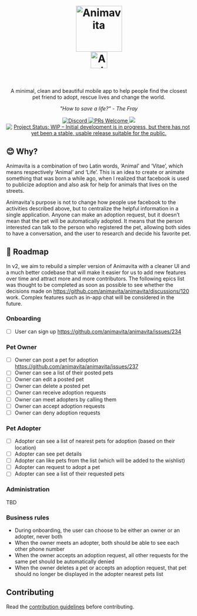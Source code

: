 <h1 align="center">
  <br>
  <img src="https://i.imgur.com/amrsFJK.png" alt="Animavita" height="125" width="125">
  <br>
  <img src="https://i.imgur.com/iSizpPl.png" alt="Animavita" height="45" width="">
  <br><br>
</h1>

<p align="center">A minimal, clean and beautiful mobile app to help people find the closest pet friend to adopt, rescue lives and change the world.</p>

<p align="center"><i>"How to save a life?" - The Fray</i> </p>

<p align="center">
  <a href="https://discord.gg/BHHz77rhb6">
    <img src="https://img.shields.io/discord/829042103295410197?color=%237289DA&label=Animavita&logo=discord&logoColor=white" alt="Discord">
  </a>
  <a href="http://makeapullrequest.com">
    <img src="https://img.shields.io/badge/contribuition-welcome-brightgreen.svg" alt="PRs Welcome">
  </a>
  <a href="https://saythanks.io/to/wendelfreitas">
      <img src="https://img.shields.io/badge/SayThanks.io-%E2%98%BC-1EAEDB.svg">
  </a>
<a href="https://www.repostatus.org/#wip"><img src="https://www.repostatus.org/badges/latest/wip.svg" alt="Project Status: WIP – Initial development is in progress, but there has not yet been a stable, usable release suitable for the public." /></a>  
</p>

## :blush: **Why?**

Animavita is a combination of two Latin words, ‘Animal’ and ‘Vitae’, which means respectively ‘Animal’ and ‘Life’. This is an idea to create or animate something that was born a while ago, when I realized that facebook is used to publicize adoption and also ask for help for animals that lives on the streets.

Animavita's purpose is not to change how people use facebook to the activities described above, but to centralize the helpful information in a single application. Anyone can make an adoption request, but it doesn’t mean that the pet will be automatically adopted. It means that the person interested can talk to the person who registered the pet, allowing both sides to have a conversation, and the user to research and decide his favorite pet.

## :dizzy: **Roadmap**
In v2, we aim to rebuild a simpler version of Animavita with a cleaner UI and a much better codebase that will make it easier for us to add new features over time and attract more and more contributors. The following epics list was thought to be completed as soon as possible to see whether the decisions made on https://github.com/animavita/animavita/discussions/120 work. Complex features such as in-app chat will be considered in the future.

### Onboarding
-   [ ] User can sign up https://github.com/animavita/animavita/issues/234

### Pet Owner
-   [ ] Owner can post a pet for adoption https://github.com/animavita/animavita/issues/237
-   [ ] Owner can see a list of their posted pets
-   [ ] Owner can edit a posted pet
-   [ ] Owner can delete a posted pet
-   [ ] Owner can receive adoption requests
-   [ ] Owner can meet adopters by calling them
-   [ ] Owner can accept adoption requests
-   [ ] Owner can deny adoption requests

### Pet Adopter
-   [ ] Adopter can see a list of nearest pets for adoption (based on their location)
-   [ ] Adopter can see pet details
-   [ ] Adopter can like pets from the list (which will be added to the wishlist)
-   [ ] Adopter can request to adopt a pet
-   [ ] Adopter can see a list of their requested pets

### Administration
TBD

### Business rules
- During onboarding, the user can choose to be either an owner or an adopter, never both
- When the owner meets an adopter, both should be able to see each other phone number
- When the owner accepts an adoption request, all other requests for the same pet should be automatically denied
- When the owner deletes a pet or accepts an adoption request, that pet should no longer be displayed in the adopter nearest pets list


## Contributing

Read the [contribution guidelines](https://github.com/animavita/animavita/blob/v2/CONTRIBUTING.md) before contributing.
